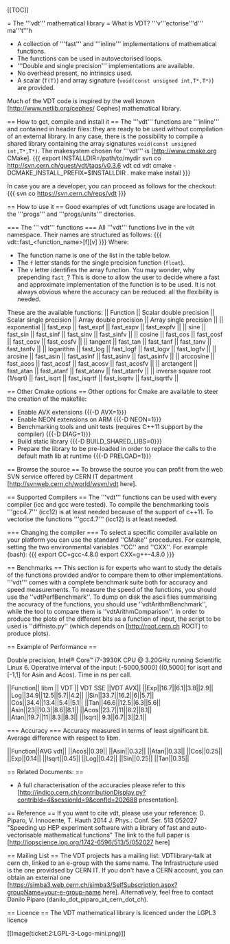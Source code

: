 [[TOC]]

= The '''vdt''' mathematical library =
What is VDT?
'''v'''ectorise'''d''' ma'''t'''h
   * A collection of '''fast''' and '''inline''' implementations of mathematical functions.
   * The functions can be used in autovectorised loops.
   * '''Double and single precision''' implementations are available.
   * No overhead present, no intrinsics used.
   * A scalar (`T(T)`) and array signature (`void(const unsigned int,T*,T*)`) are provided.

Much of the VDT code is inspired by the well known [http://www.netlib.org/cephes/ Cephes] mathematical library.

== How to get, compile and install it == 
The '''vdt''' functions are '''inline''' and contained in header files: they are ready to be used without compilation of an external library. In any case, there is the possibility to compile a shared library containing the array signatures `void(const unsigned int,T*,T*)`.
The makesystem chosen for '''vdt''' is  [http://www.cmake.org CMake].
{{{
export INSTALLDIR=/path/to/mydir
svn co http://svn.cern.ch/guest/vdt/tags/v0.3.6 vdt
cd vdt
cmake -DCMAKE_INSTALL_PREFIX=$INSTALLDIR .
make
make install
}}}

In case you are a developer, you can proceed as follows for the checkout:
{{{
svn co https://svn.cern.ch/reps/vdt
}}}

== How to use it == 
Good examples of vdt functions usage are located in the '''progs''' and '''progs/units''' directories.

=== The ''' vdt''' functions ===
All '''vdt''' functions live in the `vdt` namespace. Their names are structured as follows:
{{{
vdt::fast_<function_name>[f][v]
}}}
Where:
   * The function name is one of the list in the table below.
   * The `f` letter stands for the single precision function (`float`).
   * The `v` letter identifies the array function.
You may wonder, why prepending `fast_`? This is done to allow the user to decide where a fast and approximate implementation of the function is to be used. It is not always obvious where the accuracy can be reduced: all the flexibility is needed.

These are the available functions:
|| Function || Scalar double precision || Scalar single precision || Array double precision || Array single precision || 
|| exponential || fast_exp || fast_expf || fast_expv || fast_expfv ||
|| sine || fast_sin || fast_sinf || fast_sinv || fast_sinfv ||
|| cosine || fast_cos || fast_cosf || fast_cosv || fast_cosfv ||
|| tangent || fast_tan || fast_tanf || fast_tanv || fast_tanfv ||
|| logarithm || fast_log || fast_logf || fast_logv || fast_logfv ||
|| arcsine || fast_asin || fast_asinf || fast_asinv || fast_asinfv ||
|| arccosine || fast_acos || fast_acosf || fast_acosv || fast_acosfv ||
|| arctangent || fast_atan || fast_atanf || fast_atanv || fast_atanfv ||
|| inverse square root (1/sqrt) || fast_isqrt || fast_isqrtf || fast_isqrtv || fast_isqrtfv ||


== Other Cmake options ==
Other options for Cmake are available to steer the creation of the makefile:
   * Enable AVX extensions {{{-D AVX=1}}} 
   * Enable NEON extensions on ARM {{{-D NEON=1}}} 
   * Benchmarking tools and unit tests (requires C++11 support by the compiler) {{{-D DIAG=1}}}
   * Build static library {{{-D BUILD_SHARED_LIBS=0}}}
   * Prepare the library to be pre-loaded in order to replace the calls to the default math lib at runtime {{{-D PRELOAD=1}}}

== Browse the source ==
To browse the source you can profit from the web SVN service offered by CERN IT department [http://svnweb.cern.ch/world/wsvn/vdt here].

== Supported Compilers == 
The '''vdt''' functions can be used with every compiler (icc and gcc were tested).
To compile the benchmarking tools '''gcc4.7''' (icc12) is at least needed because of the support of c++11.
To vectorise the functions '''gcc4.7''' (icc12) is at least needed.

=== Changing the compiler ===
To select a specific compiler available on your platform you can use the standard ''CMake'' procedures. For example, setting the two environmental variables ''CC'' and ''CXX''.
For example (bash):
{{{
export CC=gcc-4.8.0
export CXX=g++-4.8.0
}}}

== Benchmarks ==
This section is for experts who want to study the details of the functions provided and/or to compare them to other implementations.
'''vdt''' comes with a complete benchmark suite both for accuracy and speed measurements.
To measure the speed of the functions, you should use the ''vdtPerfBenchmark''. To dump on disk the ascii files summarising the accuracy of the functions, you should use ''vdtArithmBenchmark'', while the tool to compare them is ''vdtArithmComparison''.
In order to produce the plots of the different bits as a function of input, the script to be used is ''diffhisto.py'' (which depends on [http://root.cern.ch ROOT] to produce plots).

== Example of Performance ==

Double precision, Intel® Core™ i7-3930K CPU @ 3.20GHz running Scientific Linux 6. Operative interval of the input: [-5000,5000] ((0,5000] for isqrt and [-1,1] for Asin and Acos). Time in ns per call.

||Function|| libm || VDT || VDT SSE ||VDT AVX||
||Exp||16.7||6.1||3.8||2.9||
||Log||34.9||12.5||5.7||4.2||
||Sin||33.7||16.2||6||5.7||
||Cos||34.4||13.4||5.4||5.1||
||Tan||46.6||12.5||6.3||5.6||
||Asin||23||10.3||8.6||8.1||
||Acos||23.7||11||8.2||8.1||
||Atan||19.7||11||8.3||8.3||
||Isqrt|| 9.3||6.7||3||2.1||

=== Accuracy ===
Accuracy measured in terms of least significant bit. Average difference with respect to libm.

||Function||AVG vdt||
||Acos||0.39||
||Asin||0.32||
||Atan||0.33||
||Cos||0.25||
||Exp||0.14||
||Isqrt||0.45||
||Log||0.42||
||Sin||0.25||
||Tan||0.35||

== Related Documents: ==
   * A full characterisation of the accuracies please refer to this [http://indico.cern.ch/contributionDisplay.py?contribId=4&sessionId=9&confId=202688 presentation].

== Reference ==
If you want to cite vdt, please use your reference:
D. Piparo, V. Innocente, T. Hauth 2014 J. Phys.: Conf. Ser. 513 052027 "Speeding up HEP experiment software with a library of fast and auto-vectorisable mathematical functions"
The link to the full paper is [http://iopscience.iop.org/1742-6596/513/5/052027 here]

== Mailing List ==
The VDT projects has a mailing list: VDTlibrary-talk at cern ch, linked to an e-group with the same name.
The Infrastructure used is the one providsed by CERN IT. If you don't have a CERN account, you can obtain an external one [https://simba3.web.cern.ch/simba3/SelfSubscription.aspx?groupName=your-e-group-name here].
Alternatively, feel free to contact Danilo Piparo (danilo_dot_piparo_at_cern_dot_ch).

== Licence ==
The VDT mathematical library is licenced under the LGPL3 licence

[[Image(ticket:2:LGPL-3-Logo-mini.png)]]
